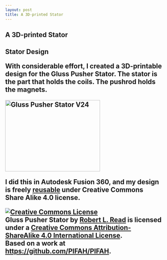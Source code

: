 ```yaml
---
layout: post
title: A 3D-printed Stator
---
```


<section class="content">
      <div class="jumbotron">
        <h1> A 3D-printed Stator</h1>
      </div>

<h1> Stator Design

With considerable effort, I created a 3D-printable design for the Gluss Pusher Stator.  The stator is the part that holds the coils. The pushrod holds the magnets.


<img src="https://cloud.githubusercontent.com/assets/5296671/9444397/114a9af0\
-4a4c-11e5-8c48-665eda29b53e.jpg" alt="Gluss Pusher Stator V24" style="width:304px;height:228px;">

I did this in Autodesk Fusion 360, and my design is freely <a href="https://fusion360.autodesk.com/projects/gluss-pusher-stator-v24">reusable</a> under Creative Commons Share Alike 4.0 license.

<a rel="license" href="http://creativecommons.org/licenses/by-sa/4.0/"><img alt="Creative Commons License" style="border-width:0" src="https://i.creativecommons.org/l/by-sa/4.0/88x31.png" /></a><br /><span xmlns:dct="http://purl.org/dc/terms/" href="http://purl.org/dc/dcmitype/Text" property="dct:title" rel="dct:type">Gluss Pusher Stator</span> by <a xmlns:cc="http://creativecommons.org/ns#" href="https://github.com/PIFAH/PIFAH" property="cc:attributionName" rel="cc:attributionURL">Robert L. Read</a> is licensed under a <a rel="license" href="http://creativecommons.org/licenses/by-sa/4.0/">Creative Commons Attribution-ShareAlike 4.0 International License</a>.<br />Based on a work at <a xmlns:dct="http://purl.org/dc/terms/" href="https://github.com/PIFAH/PIFAH" rel="dct:source">https://github.com/PIFAH/PIFAH</a>.

</section>
